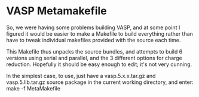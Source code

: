 VASP Metamakefile
=================

So, we were having some problems building VASP, and at some point I figured it would be easier to make a Makefile to build everything rather than have to tweak individual makefiles provided with the source each time.

This Makefile thus unpacks the source bundles, and attempts to build 6 versions using serial and parallel, and the 3 different options for charge reduction. Hopefully it should be easy enough to edit; it's not very cunning.

In the simplest case, to use, just have a vasp.5.x.x.tar.gz and vasp.5.lib.tar.gz source package in the current working directory, and enter:
       make -f MetaMakefile

